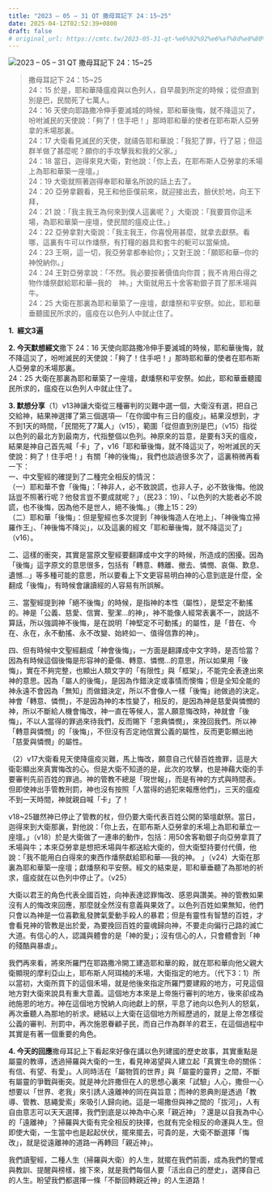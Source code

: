 ```yaml
---
title: "2023 – 05 – 31 QT 撒母耳記下 24：15~25"
date: 2025-04-12T02:52:39+0800
draft: false
# original_url: https://cmtc.tw/2023-05-31-qt-%e6%92%92%e6%af%8d%e8%80%b3%e8%a8%98%e4%b8%8b-24%ef%bc%9a1525
---
```


![2023 – 05 – 31 QT 撒母耳記下 24：15\~25](/images/qt.jpg  "2023 – 05 – 31 QT 撒母耳記下 24：15\~25")

> 撒母耳記下 24：15\~25  
> 24：15 於是，耶和華降瘟疫與以色列人，自早晨到所定的時候；從但直到別是巴，民間死了七萬人。  
> 24：16 天使向耶路撒冷伸手要滅城的時候，耶和華後悔，就不降這災了，吩咐滅民的天使說：「夠了！住手吧！」那時耶和華的使者在耶布斯人亞勞拿的禾場那裏。  
> 24：17 大衛看見滅民的天使，就禱告耶和華說：「我犯了罪，行了惡；但這群羊做了甚麼呢？願你的手攻擊我和我的父家。」  
> 24：18 當日，迦得來見大衛，對他說：「你上去，在耶布斯人亞勞拿的禾場上為耶和華築一座壇。」  
> 24：19 大衛就照著迦得奉耶和華名所說的話上去了。  
> 24：20 亞勞拿觀看，見王和他臣僕前來，就迎接出去，臉伏於地，向王下拜，  
> 24：21 說：「我主我王為何來到僕人這裏呢？」大衛說：「我要買你這禾場，為耶和華築一座壇，使民間的瘟疫止住。」  
> 24：22 亞勞拿對大衛說：「我主我王，你喜悅用甚麼，就拿去獻祭。看哪，這裏有牛可以作燔祭，有打糧的器具和套牛的軛可以當柴燒。  
> 24：23 王啊，這一切，我亞勞拿都奉給你」；又對王說：「願耶和華─你的　神悅納你。」  
> 24：24 王對亞勞拿說：「不然。我必要按著價值向你買；我不肯用白得之物作燔祭獻給耶和華─我的　神。」大衛就用五十舍客勒銀子買了那禾場與牛。  
> 24：25 大衛在那裏為耶和華築了一座壇，獻燔祭和平安祭。如此，耶和華垂聽國民所求的，瘟疫在以色列人中就止住了。

**1.  經文3遍**

**2. 今天默想經文**撒下 24：16 天使向耶路撒冷伸手要滅城的時候，耶和華後悔，就不降這災了，吩咐滅民的天使說：「夠了！住手吧！」那時耶和華的使者在耶布斯人亞勞拿的禾場那裏。  
24：25 大衛在那裏為耶和華築了一座壇，獻燔祭和平安祭。如此，耶和華垂聽國民所求的，瘟疫在以色列人中就止住了。

**3. 默想分享**（1）v13神讓大衛從三種審判的災難中選一個，大衛沒有選，把自己交給神，結果神選擇了第三個選項—「在你國中有三日的瘟疫」。結果沒想到，才不到1天的時間，「民間死了7萬人」（v15），範圍「從但直到別是巴」（v15）指從以色列的最北方到最南方，代指整個以色列。神原來的旨意，是要有3天的瘟疫，結果是神自己首先喊「卡」了，v16「耶和華後悔，就不降這災了，吩咐滅民的天使說：夠了！住手吧！」有關「神的後悔」，我們也談過很多次了，這裏稍微再看一下：  
一、中文聖經的確提到了二種完全相反的情況：  
（一）耶和華不會「後悔」：「神非人，必不致說謊，也非人子，必不致後悔。他說話豈不照著行呢？他發言豈不要成就呢？」（民23：19）、「以色列的大能者必不說謊，也不後悔，因為他不是世人，絕不後悔。」（撒上15：29）  
（二）耶和華「後悔」：但是聖經也多次提到「神後悔造人在地上」、「神後悔立掃羅作王」、「神後悔不降災」，以及這裏的經文「耶和華後悔，就不降這災了」（v16）。

二、這樣的衝突，其實是當原文聖經要翻譯成中文字的時候，所造成的困擾。因為「後悔」這字原文的意思很多，包括有「轉意、轉離、撤去、憐憫、哀傷、歎息、遺憾…」等多種可能的意思，所以要看上下文更容易明白神的心意到底是什麼，全翻成「後悔」，有時候會讓讀經的人容易有所誤解。

三、當聖經提到神「絕不後悔」的時候，是指神的本性（屬性），是堅定不動搖的。神是「公義、慈愛、信實、聖潔…的神」，神不能像人經常表裏不一，說話不算話，所以強調神不後悔，是在說明「神堅定不可動搖」的屬性，是「昔在、今在、永在，永不動搖、永不改變、始終如一、值得信靠的神」。

四、但有時候中文聖經翻成「神會後悔」，一方面是翻譯成中文字時，是否恰當？因為有時候這個後悔是形容神的憂傷、轉意、憐憫…的意思，所以如果用「後悔」，實在不夠完整，也顯出人類文字的「有限性」與「框架」，不能完全表達出來神的意思。因為「屬人的後悔」，是因為作錯決定或事情而懊悔；但是全知全能的神永遠不會因為「無知」而做錯決定，所以不會像人一樣「後悔」祂做過的決定。神會「轉意、憐憫」，不是因為神的本性變了，相反的，是因為神是慈愛與憐憫的神，所以不斷給人機會悔改，神一直在等候人，當人願意悔改時，神就會「後悔」，不以人當得的罪過來待我們，反而賜下「恩典憐憫」，來挽回我們。所以神「轉意與憐憫」的「後悔」，不但沒有否定祂信實公義的屬性，反而更彰顯出祂「慈愛與憐憫」的屬性。

（2）v17大衛看見天使降瘟疫災難，馬上悔改，願意自己代替百姓擔罪，這是大衛彰顯出來真實悔改的心。但是大衛不知道的是，此次的攻擊，也是神藉大衛的手要審判先前百姓的罪過。神的管教不總是「現世報」，而是有神的方式與時間表。但即使神出手管教刑罰，神也沒有按照「人當得的過犯來報應他們」，三天的瘟疫不到一天時間，神就親自喊「卡」了！

v18\~25雖然神已停止了管教的杖，但仍要大衛代表百姓公開的築壇獻祭。當日，迦得來到大衛那裏，對他說：「你上去，在耶布斯人亞勞拿的禾場上為耶和華立一座壇。」（v18）於是大衛做了一連串的動作，包括：用50舍客勒銀子向亞勞拿買了禾場與牛；本來亞勞拿是想把禾場與牛都送給大衛的，但大衛堅持要付代價，他說：「我不能用白白得來的東西作燔祭獻給耶和華──我的神。 」（v24）大衛在那裏為耶和華築一座壇；獻燔祭和平安祭。經文的結束是，耶和華垂聽了為那地的祈求，瘟疫就在以色列中停止了。（v25）

大衛以君王的角色代表全國百姓，向神表達認罪悔改、感恩與讚美。神的管教如果沒有人的悔改來回應，那麼就全然沒有意義與果效了。以色列百姓如果無知，他們只會以為神是一位喜歡亂發脾氣愛動手殺人的暴君；但是有靈性有智慧的百姓，才會看見神的管教是出於愛，為要挽回百姓的靈魂歸向神，不要走向偏行己路的滅亡大道。有信心的人，認識與體會的是「神的愛」；沒有信心的人，只會體會到「神的殘酷與暴虐」。

我們再來看，將來所羅門在耶路撒冷開工建造耶和華的殿，就在耶和華向他父親大衛顯現的摩利亞山上，耶布斯人阿珥楠的禾場，大衛指定的地方。（代下3：1）所以當初，大衛所買下的這個禾場，就是他後來指定所羅門要建殿的地方，可見這個地方對大衛來說具有重大意義。這個地方本來是上帝施行審判的地方，後來卻成為祂施恩的地方。神在這個地方悅納人向祂獻上的祭，平息了祂向以色列人的怒氣，再次垂聽人為那地的祈求。總結以上大衛在這個地方所經歷過的，就是上帝怎樣從公義的審判、刑罰中，再次施恩眷顧子民，而自己作為群羊的君王，在這個過程中其實是有著一個重要的角色。

**4. 今天的回應**撒母耳記上下看起來好像在講以色列建國的歷史故事，其實重點是屬靈的教導，透過掃羅與大衛的一生，看見神渴望與人建立起「真實生命的關係：有信、有望、有愛」。人同時活在「屬物質的世界」與「屬靈的靈界」之間，不斷有屬靈的爭戰與衝突。就是神允許撒但在人的思想心裏來「試驗」人心，撒但一心想要以「世界、老我」來引誘人遠離神的同在與旨意；而神的恩典則是透過「教導、管教、慈繩愛索」來吸引人歸向祂。這是一場撒但與神之間的「拔河」，人有自由意志可以天天選擇，我們到底是以神為中心來「親近神」？還是以自我為中心的「遠離神」？掃羅與大衛有完全相反的抉擇，也就有完全相反的命運與人生。但即使大衛，一生當中也是起起伏伏，擺來擺去，可貴的是，大衛不斷選擇「悔改」，就是從遠離神的道路一再轉回「親近神」。

我們讀聖經，二種人生（掃羅與大衛）的人生，就擺在我們前面，成為我們的警戒與教訓、提醒與榜樣，接下來，就是我們每個人要「活出自己的歷史」，選擇自己的人生。盼望我們都選擇一條「不斷回轉親近神」的人生道路！